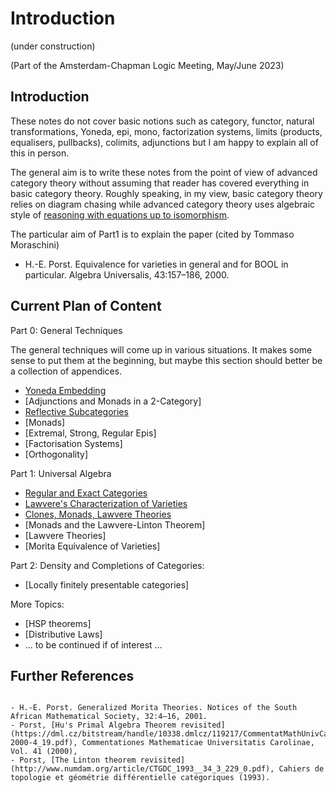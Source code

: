 # Introduction

(under construction)

(Part of the Amsterdam-Chapman Logic Meeting, May/June 2023)

## Introduction

These notes do not cover basic notions such as category, functor, natural transformations, Yoneda, epi, mono, factorization systems, limits (products, equalisers, pullbacks), colimits, adjunctions but I am happy to explain all of this in person.

The general aim is to write these notes from the point of view of advanced category theory without assuming that reader has covered everything in basic category theory. Roughly speaking, in my view, basic category theory relies on diagram chasing while advanced category theory uses algebraic style of [reasoning with equations up to isomorphism](contents/yoneda.md).

The particular aim of Part1 is to explain the paper (cited by Tommaso Moraschini)

- H.-E. Porst. Equivalence for varieties in general and for BOOL in particular. Algebra Universalis, 43:157–186, 2000.

## Current Plan of Content

Part 0: General Techniques

The general techniques will come up in various situations. It makes some sense to put them at the beginning, but maybe this section should better be a collection of appendices.

- [Yoneda Embedding](contents/yoneda.md)
- [Adjunctions and Monads in a 2-Category]
- [Reflective Subcategories](https://hackmd.io/@alexhkurz/BkRKr1rss)
- [Monads]
- [Extremal, Strong, Regular Epis]
- [Factorisation Systems]
- [Orthogonality]

Part 1: Universal Algebra

- [Regular and Exact Categories](contents/regular-and-exact-categories.md) 
- [Lawvere's Characterization of Varieties](contents/lawveres-characterization-of-varieties.md)
- [Clones, Monads, Lawvere Theories](contents/clones.md)
- [Monads and the Lawvere-Linton Theorem]
- [Lawvere Theories]
- [Morita Equivalence of Varieties]

Part 2: Density and Completions of Categories:

- [Locally finitely presentable categories]

More Topics:

- [HSP theorems]
- [Distributive Laws]
- ... to be continued if of interest ...

## Further References

```{bibliography}

- H.-E. Porst. Generalized Morita Theories. Notices of the South African Mathematical Society, 32:4–16, 2001.
- Porst, [Hu's Primal Algebra Theorem revisited](https://dml.cz/bitstream/handle/10338.dmlcz/119217/CommentatMathUnivCarolRetro_41-2000-4_19.pdf), Commentationes Mathematicae Universitatis Carolinae, Vol. 41 (2000), 
- Porst, [The Linton theorem revisited](http://www.numdam.org/article/CTGDC_1993__34_3_229_0.pdf), Cahiers de topologie et géométrie différentielle catégoriques (1993).


